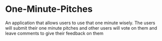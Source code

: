 # One-Minute-Pitches
An application that allows users to use that one minute wisely. The users will submit their one minute pitches and other users will vote on them and leave comments to give their feedback on them
